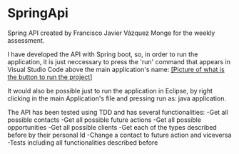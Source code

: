 # SpringApi
Spring API created by Francisco Javier Vázquez Monge for the weekly assessment.

I have developed the API with Spring boot, so, in order to run the application, it is just neccessary to press the 'run' command that appears in Visual Studio Code above the main application's name:
[[Picture of what is the button to run the project]](https://ibb.co/61RBtMx)

It would also be possible just to run the application in Eclipse, by right clicking in the main Application's file and pressing run as: java application.


The API has been tested using TDD and has several functionalities:
-Get all possible contacts
-Get all possible future actions
-Get all possible opportunities
-Get all possible clients
-Get each of the types described before by their personal Id
-Change a contact to future action and viceversa
-Tests including all functionalities described before
